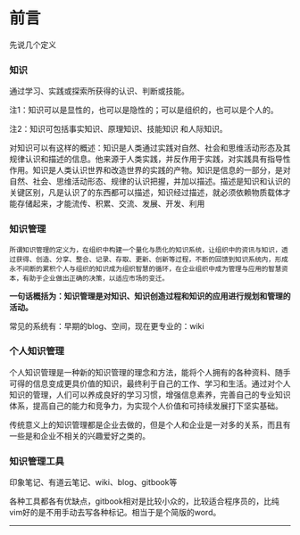 # 前言

先说几个定义

### 知识

通过学习、实践或探索所获得的认识、判断或技能。

注1：知识可以是显性的，也可以是隐性的；可以是组织的，也可以是个人的。

注2：知识可包括事实知识、原理知识、技能知识 和人际知识。

   对知识可以有这样的概述：知识是人类通过实践对自然、社会和思维活动形态及其规律认识和描述的信息。他来源于人类实践，并反作用于实践，对实践具有指导性作用。知识是人类认识世界和改造世界的实践的产物。知识是信息的一部分，是对自然、社会、思维活动形态、规律的认识把握，并加以描述。描述是知识和认识的关键区别，凡是认识了的东西都可以描述，知识经过描述，就必须依赖物质载体才能存储起来，才能流传、积累、交流、发展、开发、利用

### 知识管理

    所谓知识管理的定义为，在组织中构建一个量化与质化的知识系统，让组织中的资讯与知识，透过获得、创造、分享、整合、记录、存取、更新、创新等过程，不断的回馈到知识系统内，形成永不间断的累积个人与组织的知识成为组织智慧的循环，在企业组织中成为管理与应用的智慧资本，有助于企业做出正确的决策，以适应市场的变迁。 

**一句话概括为：知识管理是对知识、知识创造过程和知识的应用进行规划和管理的活动。**

常见的系统有：早期的blog、空间，现在更专业的：wiki

### 个人知识管理

   个人知识管理是一种新的知识管理的理念和方法，能将个人拥有的各种资料、随手可得的信息变成更具价值的知识，最终利于自己的工作、学习和生活。通过对个人知识的管理，人们可以养成良好的学习习惯，增强信息素养，完善自己的专业知识体系，提高自己的能力和竞争力，为实现个人价值和可持续发展打下坚实基础。       

传统意义上的知识管理都是企业去做的，但是个人和企业是一对多的关系，而且有一些是和企业不相关的兴趣爱好之类的。

### 知识管理工具

印象笔记、有道云笔记、wiki、blog、gitbook等

各种工具都各有优缺点，gitbook相对是比较小众的，比较适合程序员的，比纯vim好的是不用手动去写各种标记。相当于是个简版的word。

---



